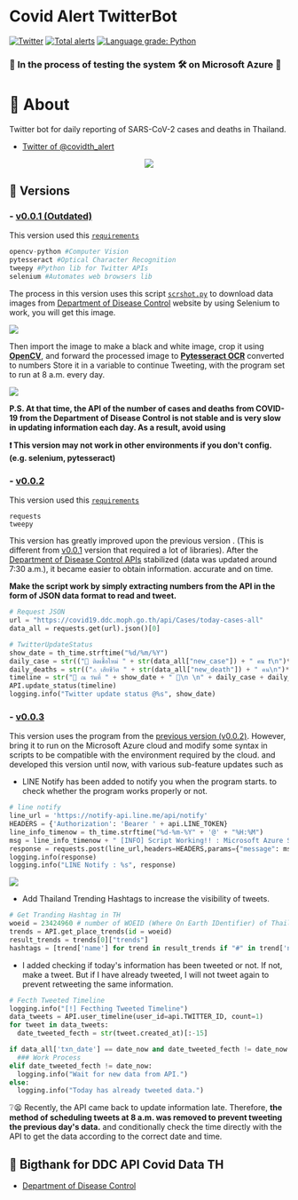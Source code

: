 # Covid Alert TwitterBot
[![Twitter](https://img.shields.io/twitter/url?label=Twitter&style=social&url=https%3A%2F%2Ftwitter.com%2Fcovidth_alert)](https://twitter.com/covidth_alert)
[![Total alerts](https://img.shields.io/lgtm/alerts/g/PremerX007/Covid_Alert_TwitterBot.svg?logo=lgtm&logoWidth=18)](https://lgtm.com/projects/g/PremerX007/Covid_Alert_TwitterBot/alerts/)
[![Language grade: Python](https://img.shields.io/lgtm/grade/python/g/PremerX007/Covid_Alert_TwitterBot.svg?logo=lgtm&logoWidth=18)](https://lgtm.com/projects/g/PremerX007/Covid_Alert_TwitterBot/context:python)

### :loudspeaker: **In the process of testing the system** :hammer_and_wrench: on Microsoft Azure :toolbox:

# :wave: About
Twitter bot for daily reporting of SARS-CoV-2 cases and deaths in Thailand.

- [Twitter of @covidth_alert](https://twitter.com/covidth_alert)

<div style="text-align:center">
  <a href="https://twitter.com/covidth_alert">
    <img src ="https://user-images.githubusercontent.com/39229888/184621341-e6002c1f-a089-4ec5-ad1c-f8dda54298c1.jpg" />
  </a>
</div>

## :floppy_disk: Versions
### - [v0.0.1 (Outdated)](v0.0.1/)
This version used this [``requirements``](v0.0.1/requirements.txt)
```python
opencv-python #Computer Vision
pytesseract #Optical Character Recognition
tweepy #Python lib for Twitter APIs
selenium #Automates web browsers lib
```
The process in this version uses this script [``scrshot.py``](v0.0.1/scrshot.py) to download data images from [Department of Disease Control](https://ddc.moph.go.th/covid19-dashboard/) website by using Selenium to work, you will get this image.

<img src ="https://user-images.githubusercontent.com/39229888/184527459-85e1ce93-666e-4f2f-ac9a-75ff4ae8abcf.png" />

Then import the image to make a black and white image, crop it using [**OpenCV**](https://opencv.org/), and forward the processed image to [**Pytesseract OCR**](https://github.com/tesseract-ocr/tesseract) converted to numbers Store it in a variable to continue Tweeting, with the program set to run at 8 a.m. every day.

<img src ="https://user-images.githubusercontent.com/39229888/184527468-95c0cb89-98c8-4dc1-9f6e-15a64dbdaa97.png" />

**P.S. At that time, the API of the number of cases and deaths from COVID-19 from the Department of Disease Control is not stable and is very slow in updating information each day. As a result, avoid using**

**:exclamation: This version may not work in other environments if you don't config. (e.g. selenium, pytesseract)**

### - [v0.0.2](v0.0.2/)
This version used this [``requirements``](v0.0.2/requirements.txt)
```
requests
tweepy
```
This version has greatly improved upon the previous version . (This is different from [v0.0.1](v0.0.1/) version that required a lot of libraries). After the [Department of Disease Control APIs](https://covid19.ddc.moph.go.th/) stabilized (data was updated around 7:30 a.m.), it became easier to obtain information. accurate and on time. 

**Make the script work by simply extracting numbers from the API in the form of JSON data format to read and tweet.**

```python
# Request JSON
url = "https://covid19.ddc.moph.go.th/api/Cases/today-cases-all"
data_all = requests.get(url).json()[0]

# TwitterUpdateStatus
show_date = th_time.strftime("%d/%m/%Y")
daily_case = str(("🚨 ติดเชื้อใหม่ " + str(data_all["new_case"]) + " คน ❗\n")*3)
daily_deaths = str(("⚠ เสียชีวิต " + str(data_all["new_death"]) + " คน\n")*3)
timeline = str("📅 ณ วันที่ " + show_date + " 📅\n \n" + daily_case + daily_deaths + "#โควิดวันนี้ #โควิด19 " + hashtags[0] + " " + hashtags[1] + "\n \n" + "ddc.moph.go.th/covid19-dashboard")
API.update_status(timeline)
logging.info("Twitter update status @%s", show_date)
```
### - [v0.0.3](v0.0.3/)
This version uses the program from the [previous version (v0.0.2)](v0.0.2/). However, bring it to run on the Microsoft Azure cloud and modify some syntax in scripts to be compatible with the environment required by the cloud. and developed this version until now, with various sub-feature updates such as

* LINE Notify has been added to notify you when the program starts. to check whether the program works properly or not.
```python
# line notify
line_url = 'https://notify-api.line.me/api/notify'
HEADERS = {'Authorization': 'Bearer ' + api.LINE_TOKEN}
line_info_timenow = th_time.strftime("%d-%m-%Y" + '@' + "%H:%M")
msg = line_info_timenow + " [INFO] Script Working!! : Microsoft Azure Serverless" 
response = requests.post(line_url,headers=HEADERS,params={"message": msg})
logging.info(response)
logging.info("LINE Notify : %s", response)
```
<img src="https://user-images.githubusercontent.com/39229888/186081650-1f51678c-9e98-4f0e-ac52-c36f7b977e91.jpg"/>

* Add Thailand Trending Hashtags to increase the visibility of tweets.
```python
# Get Tranding Hashtag in TH
woeid = 23424960 # number of WOEID (Where On Earth IDentifier) of Thailand
trends = API.get_place_trends(id = woeid)
result_trends = trends[0]["trends"]
hashtags = [trend['name'] for trend in result_trends if "#" in trend['name']]
```
* I added checking if today's information has been tweeted or not. If not, make a tweet. But if I have already tweeted, I will not tweet again to prevent retweeting the same information.
```python
# Fecth Tweeted Timeline
logging.info("[!] Fecthing Tweeted Timeline")
data_tweets = API.user_timeline(user_id=api.TWITTER_ID, count=1)
for tweet in data_tweets:
  date_tweeted_fecth = str(tweet.created_at)[:-15]

if data_all['txn_date'] == date_now and date_tweeted_fecth != date_now:
  ### Work Process
elif date_tweeted_fecth != date_now:
  logging.info("Wait for new data from API.")
else:
  logging.info("Today has already tweeted data.")
```
:grey_question::tired_face: Recently, the API came back to update information late. Therefore, **the method of scheduling tweets at 8 a.m. was removed to prevent tweeting the previous day's data.** and conditionally check the time directly with the API to get the data according to the correct date and time.

## :pray: Bigthank for DDC API Covid Data TH
- [Department of Disease Control](https://covid19.ddc.moph.go.th/)
